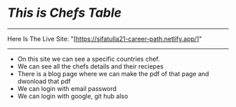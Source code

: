 # *This is Chefs Table*
---

Here Is The Live Site: 
"[https://sifatulla21-career-path.netlify.app/]"

---
* On this site we can see a specific countries chef.
* We can see all the chefs details and their reciepes
* There is a blog page where we can make the pdf of that page and dwonload that pdf
* We can login with email password 
*  We can login with google, git hub also
